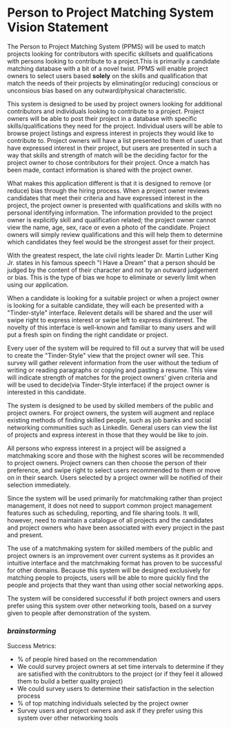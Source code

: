 # Person to Project Matching System Vision Statement

The Person to Project Matching System (PPMS) will be used to match projects looking for contributors with specific skillsets and qualifications with persons looking to contribute to a project.This is primarily a candidate matching database with a bit of a novel twist. PPMS will enable project owners to select users based **solely** on the skills and qualification that match the needs of their projects by eliminating(or reducing) conscious or unconsious bias based on any outward/physical characteristic.

This system is designed to be used by project owners looking for additional contributors and individuals looking to contribute to a project. Project owners will be able to post their project in a database with specific skills/qualifications they need for the project. Individual users will be able to browse project listings and express interest in projects they would like to contribute to. Project owners will have a list presented to them of users that have expressed interest in their project, but users are presented in such a way that skills and strength of match will be the deciding factor for the project owner to chose contributors for their project. Once a match has been made, contact information is shared with the project owner. 

What makes this application different is that it is designed to remove (or reduce) bias through the hiring process. When a project owner reviews candidates that meet their criteria and have expressed interest in the project, the project owner is presented with qualifications and skills with no personal identifying information. The information provided to the project owner is explicitly skill and qualification related; the project owner cannot view the name, age, sex, race or even a photo of the candidate. Project owners will simply review qualifications and this will help them to determine which candidates they feel would be the strongest asset for their project. 

With the greatest respect, the late civil rights leader Dr. Martin Luther King Jr. states in his famous speech "I Have a Dream" that a person should be judged by the content of their character and not by an outward judgement or bias. This is the type of bias we hope to eliminate or severly limit when using our application.

When a candidate is looking for a suitable project or when a project owner is looking for a suitable candidate, they will each be presented with a "Tinder-style" interface. Relevent details will be shared and the user will swipe right to express interest or swipe left to express disinterest. The novelty of this interface is well-known and familiar to many users and will put a fresh spin on finding the right candidate or project.

Every user of the system will be required to fill out a survey that will be used to create the "Tinder-Style" view that the project owner will see. This survey will gather relevent information from the user without the tedium of writing or reading paragraphs or copying and pasting a resume. This view will indicate strength of matches for the project owners' given criteria and will be used to decide(via Tinder-Style interface) if the project owner is interested in this candidate.

The system is designed to be used by skilled members of the public and project owners. For project owners, the system will augment and replace existing methods of finding skilled people, such as job banks and social networking communities such as LinkedIn. General users can view the list of projects and express interest in those that they would be like to join.

All persons who express interest in a project will be assigned a matchmaking score and those with the highest scores will be recommended to project owners. Project owners can then choose the person of their preference, and swipe right to select users recommended to them or move on in their search. Users selected by a project owner will be notified of their selection immediately.

Since the system will be used primarily for matchmaking rather than project management, it does not need to support common project management features such as scheduling, reporting, and file sharing tools. It will, however, need to maintain a catalogue of all projects and the candidates and project owners who have been associated with every project in the past and present.

The use of a matchmaking system for skilled members of the public and project owners is an improvement over current systems as it provides an intuitive interface and the matchmaking format has proven to be successful for other domains. Because this system will be designed exclusively for matching people to projects, users will be able to more quickly find the people and projects that they want than using other social networking apps.

The system will be considered successful if both project owners and users prefer using this system over other networking tools, based on a survey given to people after demonstration of the system.

### *brainstorming*
Success Metrics:
* % of people hired based on the recommendation
* We could survey project owners at set time intervals to determine if they are satisfied with the conitrubtors to the project (or if they feel it allowed them to build a better quality project)
* We could survey users to determine their satisfaction in the selection process
* % of top matching individuals selected by the project owner
* Survey users and project owners and ask if they prefer using this system over other networking tools
